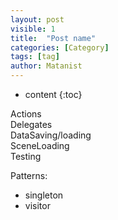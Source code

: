 ```yaml
---
layout: post
visible: 1
title:  "Post name"
categories: [Category]
tags: [tag]
author: Matanist
---
```


* content
{:toc}


Actions  
Delegates  
DataSaving/loading  
SceneLoading  
Testing  
  
Patterns:
  + singleton
  + visitor
	